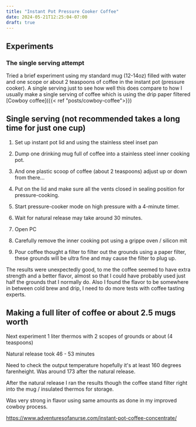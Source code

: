 ```yaml
---
title: "Instant Pot Pressure Cooker Coffee"
date: 2024-05-21T12:25:04-07:00
draft: true
---
```


## Experiments  

### The single serving attempt
Tried a brief experiment using my standard  mug (12-14oz) filled with water and one scope or about 2 teaspoons of coffee in the instant pot (pressure cooker). A single serving just to see how well this does compare to how I usually make a single serving of coffee which is using the drip paper filtered [Cowboy coffee]({{< ref "posts/cowboy-coffee">}})


## Single serving (not recommended takes a long time for just one cup)

1. Set up instant pot lid and using the stainless steel inset pan

2. Dump one drinking mug full of coffee into a stainless steel inner cooking pot.
3. And one plastic scoop of coffee (about 2 teaspoons) adjust up or down from there...
4. Put on the lid and make sure all the vents closed in sealing position for pressure-cooking.
5. Start pressure-cooker mode on high pressure with a 4-minute timer.
6. Wait for natural release may take around 30 minutes. 
7. Open PC 
8. Carefully remove the inner cooking pot using a grippe oven / silicon mit 
8. Pour coffee thought a filter to filter out the grounds using a paper filter, these grounds will be ultra fine and may cause the filter to plug up.

The results were unexpectedly good, to me the coffee seemed to have extra strength and a better flavor,
almost so that I could have probably used just half the grounds that I normally do. Also I found the flavor to be somewhere in between cold brew and drip, I need to do more tests with coffee tasting experts.


## Making a full liter of coffee or about 2.5 mugs worth 

Next experiment 1 liter thermos with 2 scopes of grounds or about (4 teaspoons)

Natural release took 46 - 53 minutes

Need to check the output temperature hopefully it's at least 160 degrees farenheight. Was around 173 after the natural release.

After the natural release I ran the results though the coffee stand filter right into the mug / insulated thermos for  storage.

Was very strong in flavor using same amounts as done in my improved cowboy process.

https://www.adventuresofanurse.com/instant-pot-coffee-concentrate/
